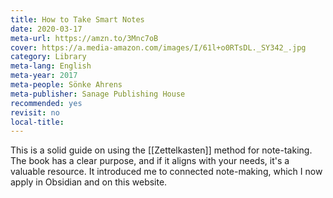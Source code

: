 ```yaml
---
title: How to Take Smart Notes
date: 2020-03-17
meta-url: https://amzn.to/3Mnc7oB
cover: https://a.media-amazon.com/images/I/61l+o0RTsDL._SY342_.jpg
category: Library
meta-lang: English
meta-year: 2017
meta-people: Sönke Ahrens
meta-publisher: Sanage Publishing House
recommended: yes
revisit: no
local-title:
---
```

This is a solid guide on using the [[Zettelkasten]] method for note-taking. The book has a clear purpose, and if it aligns with your needs, it's a valuable resource. It introduced me to connected note-making, which I now apply in Obsidian and on this website.